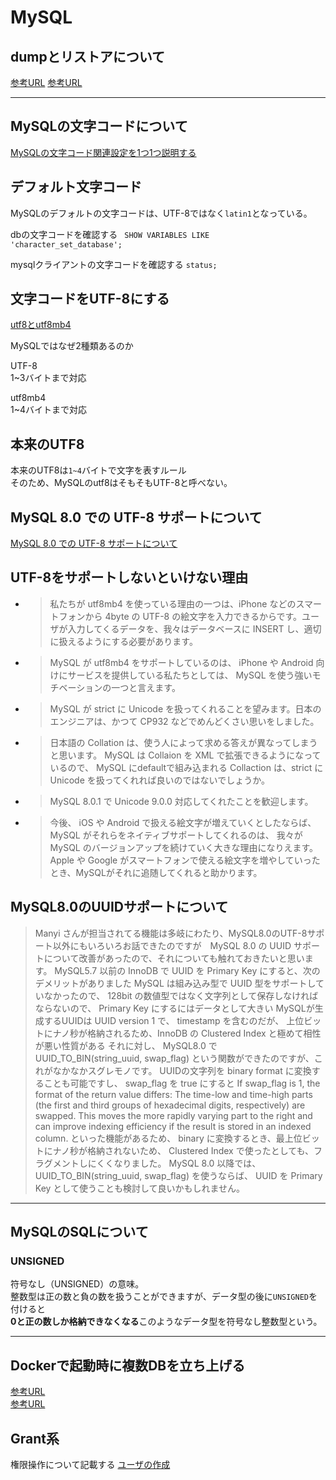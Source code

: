 # MySQL

## dumpとリストアについて

[参考URL](https://tex2e.github.io/blog/database/mysql-dump-restore)
[参考URL](https://qiita.com/PlanetMeron/items/3a41e14607a65bc9b60c)

---

## MySQLの文字コードについて

[MySQLの文字コード関連設定を1つ1つ説明する](https://qiita.com/TanakanoAnchan/items/dc03ac7402c7075e1cad)

## デフォルト文字コード

MySQLのデフォルトの文字コードは、UTF-8ではなく`latin1`となっている。

dbの文字コードを確認する
` SHOW VARIABLES LIKE 'character_set_database';`

mysqlクライアントの文字コードを確認する
`status;`

## 文字コードをUTF-8にする

[utf8とutf8mb4](https://penpen-dev.com/blog/mysql-utf8-utf8mb4/)

MySQLではなぜ2種類あるのか

UTF-8  
1~3バイトまで対応

utf8mb4  
1~4バイトまで対応

## 本来のUTF8

本来のUTF8は`1~4`バイトで文字を表すルール  
そのため、MySQLのutf8はそもそもUTF-8と呼べない。

## MySQL 8.0 での UTF-8 サポートについて

[MySQL 8.0 での UTF-8 サポートについて](https://labs.gree.jp/blog/2017/04/16406/)

## UTF-8をサポートしないといけない理由

- >私たちが utf8mb4 を使っている理由の一つは、iPhone などのスマートフォンから 4byte の UTF-8 の絵文字を入力できるからです。ユーザが入力してくるデータを、我々はデータベースに INSERT し、適切に扱えるようにする必要があります。
- >MySQL が utf8mb4 をサポートしているのは、 iPhone や Android 向けにサービスを提供している私たちとしては、 MySQL を使う強いモチベーションの一つと言えます。
- >MySQL が strict に Unicode を扱ってくれることを望みます。日本のエンジニアは、かつて CP932 などでめんどくさい思いをしました。
- >日本語の Collation は、使う人によって求める答えが異なってしまうと思います。 MySQL は Collaion を XML で拡張できるようになっているので、 MySQL にdefaultで組み込まれる Collaction は、strict に Unicode を扱ってくれれば良いのではないでしょうか。
- >MySQL 8.0.1 で Unicode 9.0.0 対応してくれたことを歓迎します。
- >今後、 iOS や Android で扱える絵文字が増えていくとしたならば、 MySQL がそれらをネイティブサポートしてくれるのは、 我々がMySQL のバージョンアップを続けていく大きな理由になりえます。 Apple や Google がスマートフォンで使える絵文字を増やしていったとき、MySQLがそれに追随してくれると助かります。

## MySQL8.0のUUIDサポートについて

>Manyi さんが担当されてる機能は多岐にわたり、MySQL8.0のUTF-8サポート以外にもいろいろお話できたのですが　MySQL 8.0 の UUID サポートについて改善があったので、それについても触れておきたいと思います。
>MySQL5.7 以前の InnoDB で UUID を Primary Key にすると、次のデメリットがありました
>MySQL は組み込み型で UUID 型をサポートしていなかったので、 128bit の数値型ではなく文字列として保存しなければならないので、 Primary Key にするにはデータとして大きい
>MySQLが生成するUUIDは UUID version 1 で、 timestamp を含むのだが、 上位ビットにナノ秒が格納されるため、InnoDB の Clustered Index と極めて相性が悪い性質がある
>それに対し、 MySQL8.0 で UUID_TO_BIN(string_uuid, swap_flag) という関数ができたのですが、これがなかなかスグレモノです。 UUIDの文字列を binary format に変換することも可能ですし、 swap_flag を true にすると
>If swap_flag is 1, the format of the return value differs: The time-low and time-high parts (the first and third groups of hexadecimal digits, respectively) are swapped. This moves the more rapidly varying part to the right and can improve indexing efficiency if the result is stored in an indexed column.
>といった機能があるため、 binary に変換するとき、最上位ビットにナノ秒が格納されないため、 Clustered Index で使ったとしても、フラグメントしにくくなりました。
>MySQL 8.0 以降では、 UUID_TO_BIN(string_uuid, swap_flag) を使うならば、 UUID を Primary Key として使うことも検討して良いかもしれません。


---

## MySQLのSQLについて

### UNSIGNED

符号なし（UNSIGNED）の意味。  
整数型は正の数と負の数を扱うことができますが、データ型の後に`UNSIGNED`を付けると  
**0と正の数しか格納できなくなる**このようなデータ型を符号なし整数型という。

---

## Dockerで起動時に複数DBを立ち上げる

[参考URL](https://ysuzuki19.github.io/post/docker-mysql-postgres-multiple-databases)  
[参考URL](https://onexlab-io.medium.com/docker-compose-mysql-multiple-database-fe640938e06b)

## Grant系

権限操作について記載する
[ユーザの作成](https://qiita.com/ritukiii/items/afdc91e68d0cf3e0f383)
